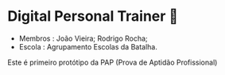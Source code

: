#  Digital Personal Trainer 🔰

- Membros :
  João Vieira;
  Rodrigo Rocha;
- Escola :
  Agrupamento Escolas da Batalha.

Este é primeiro protótipo da PAP (Prova de Aptidão Profissional)


